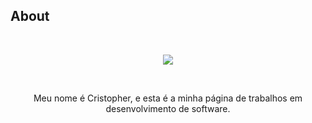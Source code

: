 ## About

&nbsp;
<div align="center">
	 <img src="https://readme-typing-svg.herokuapp.com?font=Roboto&size=40&duration=4000&color=00cbf3&center=true&vCenter=true&multiline=true&width=300&height=65&lines=Hello+World+%F0%9F%91%8B">
</div>



&nbsp;
<div align="center">
Meu nome é Cristopher, e esta é a minha página de trabalhos em desenvolvimento de software.
</div>


&nbsp;


